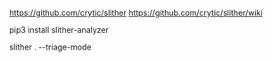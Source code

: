 https://github.com/crytic/slither
https://github.com/crytic/slither/wiki


pip3 install slither-analyzer

slither . --triage-mode